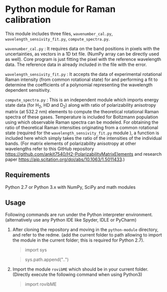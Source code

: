 # Python module for Raman calibration

This module includes three files, `wavenumber_cal.py`,  `wavelength_sensivity_fit.py`, `compute_spectra.py`.

`wavenumber_cal.py` : It requires data on the band positions in pixels with the uncertainties, as vectors in a 1D txt file. (NumPy array can be directly used as well). Core program is just fitting the pixel with the reference wavelength data. The reference data in already included in the file with the error.

`wavelength_sensivity_fit.py` : It accepts the data of experimental rotational Raman intensity (from common rotational state) for and performing a fit to determine the coefficients of a polynomial representing the wavelength dependent sensitivity.

`compute_spectra.py` : This is an independent module which imports energy state data (for H<sub>2</sub>, HD and D<sub>2</sub>) along with ratio of polarizability anisotropy matrix (at 532.2 nm) elements to compute the theoretical rotational Raman spectra of these gases. Temperature is included for Boltzmann population using which observable Raman spectra can be modeled. For obtaining the ratio of theoretical Raman intensities originating from a common rotational state (required for the `wavelength_sensivity_fit.py` module ), a function is included  here which simply takes the ratio of the intensities of the individual bands. (For matrix elements of polarizability anisotropy at other wavelengths refer to this GitHub repository <https://github.com/ankit7540/H2-PolarizabilityMatrixElements> and research paper <https://aip.scitation.org/doi/abs/10.1063/1.5011433>.)


Requirements
----------------
Python 2.7 or Python 3.x with NumPy, SciPy and math modules

Usage
----------------
Following commands are run under the Python interpreter environment. (alternatively use any Python IDE like Spyder, IDLE or PyCharm)

1. After cloning the repository and moving in the `python-module` directory, and refer to the redme. (add the current folder to path allowing to import the module in the current folder; this is required for Python 2.7).
    > import sys

    > sys.path.append("..")

2. Import the module `rovibME` which should be in your current folder. (Directly execute the following command when using Python3)
    > import rovibME
